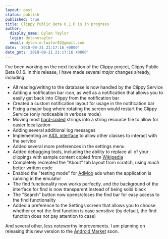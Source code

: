 ```yaml
---
layout: post
status: publish
published: true
title: Clippy Public Beta 0.1.6 is in progress
author:
  display_name: Dylan Taylor
  login: dylanmtaylor
  email: dylan.m.taylor92@gmail.com
date: '2010-08-21 21:17:16 +0000'
date_gmt: '2010-08-21 21:17:16 +0000'
---
```

<p>I've been working on the next iteration of the Clippy project, Clippy Public Beta 0.1.6. In this release, I have made several <em>major</em> changes already, including:</p>
<ul>
<li>All reading/writing to the database is now handled by the Clippy Service</li>
<li>Adding a notification bar icon, as well as a notification that allows you to easily get back into Clippy from the notification bar</li>
<li>Created a custom notification layout for usage in the notification bar</li>
<li>Fixing a major bug where rotating the screen would restart the Clippy Service (only noticeable in verbose mode)</li>
<li>Moving most <a class="zem_slink" title="Hard coding" rel="wikipedia" href="http://en.wikipedia.org/wiki/Hard_coding">hard-coded</a> strings into a string resource file to allow for easier localization</li>
<li>Adding several additional log messages</li>
<li>Implementing an <a href="http://developer.android.com/guide/developing/tools/aidl.html">AIDL interface</a> to allow other classes to interact with the service</li>
<li>Added several more preferences in the settings menu</li>
<li>Added debugging tools, including the ability to replace all of your clippings with sample content copied from <a class="zem_slink" title="Wikipedia" rel="homepage" href="http://www.wikipedia.org">Wikipedia</a></li>
<li>Completely recreated the "About" tab layout from scratch, using <em>much</em> better written code</li>
<li>Enabled the "testing mode" for <a class="zem_slink" title="AdMob" rel="homepage" href="http://www.admob.com">AdMob</a> ads when the application is running in the emulator</li>
<li>The find functionality now works perfectly, and the background of the interface for find is now transparent instead of being solid black</li>
<li>The "Search" button now opens/closes the find bar for easy access to the find functionality</li>
<li>Added a preference to the Settings screen that allows you to choose whether or not the find function is case sensitive (by default, the find function does not pay attention to case)</li>
</ul>
<p>And several other, less noteworthy improvements. I am planning on releasing this new version to the <a class="zem_slink" title="Android Market" rel="homepage" href="http://www.android.com/market/">Android Market</a> soon.</p>
